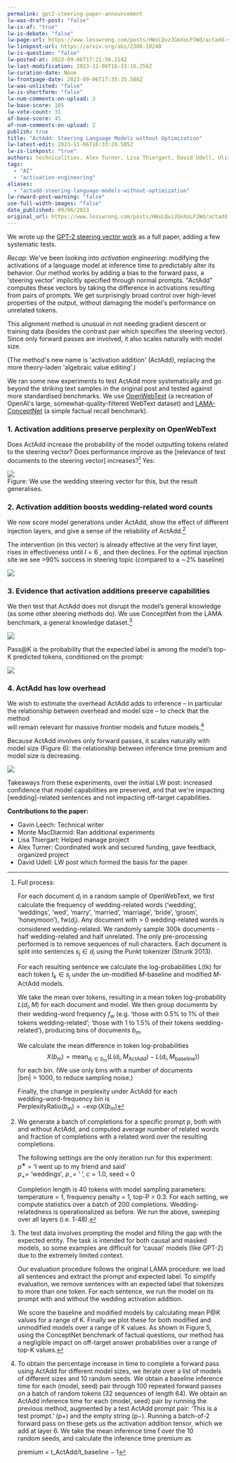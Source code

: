 ```yaml
---
permalink: gpt2-steering-paper-announcement
lw-was-draft-post: "false"
lw-is-af: "true"
lw-is-debate: "false"
lw-page-url: https://www.lesswrong.com/posts/HWxLQvzJGeXoLPJWd/actadd-steering-language-models-without-optimization
lw-linkpost-url: https://arxiv.org/abs/2308.10248
lw-is-question: "false"
lw-posted-at: 2023-09-06T17:21:56.214Z
lw-last-modification: 2023-11-06T16:33:16.256Z
lw-curation-date: None
lw-frontpage-date: 2023-09-06T17:35:35.588Z
lw-was-unlisted: "false"
lw-is-shortform: "false"
lw-num-comments-on-upload: 3
lw-base-score: 105
lw-vote-count: 31
af-base-score: 45
af-num-comments-on-upload: 2
publish: true
title: "ActAdd: Steering Language Models without Optimization"
lw-latest-edit: 2023-11-06T16:33:20.505Z
lw-is-linkpost: "true"
authors: technicalities, Alex Turner, Lisa Thiergart, David Udell, Ulisse Mini, and Monte MacDiarmid
tags: 
  - "AI"
  - "activation-engineering"
aliases: 
  - "actadd-steering-language-models-without-optimization"
lw-reward-post-warning: "false"
use-full-width-images: "false"
date_published: 09/06/2023
original_url: https://www.lesswrong.com/posts/HWxLQvzJGeXoLPJWd/actadd-steering-language-models-without-optimization
---
```

We wrote up the [GPT-2 steering vector work](/gpt2-steering-vectors#Content-warning-Some-completions-contain-unpleasant-content-including-gendered-slurs-) as a full paper, adding a few systematic tests.

_Recap_: We've been looking into _activation engineering_: modifying the activations of a language model at inference time to predictably alter its behavior. Our method works by adding a bias to the forward pass, a 'steering vector' implicitly specified through normal prompts. "ActAdd" computes these vectors by taking the difference in activations resulting from pairs of prompts. We get surprisingly broad control over high-level properties of the output, without damaging the model's performance on unrelated tokens.   
  
This alignment method is unusual in not needing gradient descent or training data (besides the contrast pair which specifies the steering vector). Since only forward passes are involved, it also scales naturally with model size.

(The method's new name is 'activation addition' (ActAdd), replacing the more theory-laden 'algebraic value editing'.)

We ran some new experiments to test ActAdd more systematically and go beyond the striking text samples in the original post and tested against more standardised benchmarks. We use [OpenWebText](https://paperswithcode.com/dataset/openwebtext) (a recreation of OpenAI's large, somewhat-quality-filtered WebText dataset) and [LAMA-ConceptNet](https://aclanthology.org/D19-1250.pdf) (a simple factual recall benchmark).

### 1\. Activation additions preserve perplexity on OpenWebText

Does ActAdd increase the probability of the model outputting tokens related to the steering vector? Does performance improve as the \[relevance of test documents to the steering vector\] increases?[^1] Yes:

![](/static/images/posts/zl8l3jvbhmw8g7zeyhbl.webp)
<br/>Figure: We use the wedding steering vector for this, but the result generalises.

### 2\. Activation addition boosts wedding-related word counts

We now score model generations under ActAdd, show the effect of different injection layers, and give a sense of the reliability of ActAdd.[^2] 

The intervention (in this vector) is already effective at the very first layer,  
rises in effectiveness until $l = 6$ , and then declines. For the optimal injection site we see >90% success in steering topic (compared to a ∼2% baseline)

![](/static/images/posts/lrvdnmumle8dcmyb05w6.webp)

### 3\. Evidence that activation additions preserve capabilities

We then test that ActAdd does not disrupt the model’s general knowledge (as some other steering methods do). We use ConceptNet from the LAMA benchmark, a general knowledge dataset.[^3]

![](/static/images/posts/z46y35dagtyivgqgimug.webp)

Pass@K is the probability that the expected label is among the model’s top-K predicted tokens, conditioned on the prompt:

![](/static/images/posts/clfhr6mcxfrjgtjorfzi.webp)

### 4\. ActAdd has low overhead

We wish to estimate the overhead ActAdd adds to inference – in particular the relationship between overhead and model size – to check that the method  
will remain relevant for massive frontier models and future models.[^4] 

Because ActAdd involves only forward passes, it scales naturally with model size (Figure 6): the relationship between inference time premium and model size is decreasing.

![](/static/images/posts/onw0gge1ymxwfvxqipof.webp)

Takeaways from these experiments, over the initial LW post: increased confidence that model capabilities are preserved, and that we're impacting \[wedding\]-related sentences and not impacting off-target capabilities.

**Contributions to the paper:**

- Gavin Leech: Technical writer
- Monte MacDiarmid: Ran additional experiments
- Lisa Thiergart: Helped manage project
- Alex Turner: Coordinated work and secured funding, gave feedback, organized project
- David Udell: LW post which formed the basis for the paper.

[^1]: Full process: 
    
    For each document $d_i$ in a random sample of OpenWebText, we first calculate the frequency of wedding-related words (‘wedding’, ‘weddings’, ‘wed’, ‘marry’, ‘married’, ‘marriage’, ‘bride’, ‘groom’, ‘honeymoon’), fw($d_i$). Any document with > 0 wedding-related words is considered wedding-related. We randomly sample 300k documents - half wedding-related and half unrelated. The only pre-processing performed is to remove sequences of null characters. Each document is split into sentences $s_j \in d_i$ using the Punkt tokenizer (Strunk 2013).
    
    For each resulting sentence we calculate the log-probabilities L(tk) for each token $t_k \in s_j$ under the un-modified $M$\-baseline and modified $M$\-ActAdd models.
    
    We take the mean over tokens, resulting in a mean token log-probability $L(d_i, M )$ for each document and model. We then group documents by their wedding-word frequency $f_w$ (e.g. ‘those with 0.5% to 1% of their tokens wedding-related’; ‘those with 1 to 1.5% of their tokens wedding-  
    related’), producing bins of documents $b_m$.
    
    We calculate the mean difference in token log-probabilities  
$$
X(b_m) = \mathrm{mean}_{d_i \in b_m} (L(d_i, M_{\mathrm{ActAdd}}) − L(d_i, M_{\mathrm{baseline}}))
$$
    for each bin. (We use only bins with a number of documents  
    |bm| > 1000, to reduce sampling noise.)
    
      
    Finally, the change in perplexity under ActAdd for each  
    wedding-word-frequency bin is  
    PerplexityRatio$(b_m) = − \exp(X(b_m)$
    
[^2]: We generate a batch of completions for a specific prompt $p$, both with and without ActAdd, and computed average number of related words and fraction of completions with a related word over the resulting completions.
    
    The following settings are the only iteration run for this experiment:  
    $p^∗$ = ‘I went up to my friend and said’  
    $p_+ =$ ‘weddings′, $p_− =$ ‘ ’, $c = 1.0$, seed = 0
    
    Completion length is 40 tokens with model sampling parameters: temperature = 1, frequency penalty = 1, top-P = 0.3. For each setting, we compute statistics over a batch of 200 completions. Wedding-relatedness is operationalized as before. We run the above, sweeping over all layers (i.e. 1-48).
    
[^3]: The test data involves prompting the model and filling the gap with the expected entity. The task is intended for both causal and masked models, so some examples are difficult for ‘causal’ models (like GPT-2) due to the extremely limited context.
    
    Our evaluation procedure follows the original LAMA procedure: we load all sentences and extract the prompt and expected label. To simplify evaluation, we remove sentences with an expected label that tokenizes to more than one token. For each sentence, we run the model on its prompt with and without the wedding activation addition. 
    
    We score the baseline and modified models by calculating mean P@K values for a range of K. Finally we plot these for both modified and unmodified models over a range of K values. As shown in Figure 5, using the ConceptNet benchmark of factual questions, our method has a negligible impact on off-target answer probabilities over a range of top-K values.
    
[^4]: To obtain the percentage increase in time to complete a forward pass using ActAdd for different model sizes, we iterate over a list of models of different sizes and 10 random seeds. We obtain a baseline inference time for each (model, seed) pair through 100 repeated forward passes on a batch of random tokens (32 sequences of length 64). We obtain an ActAdd inference time for each (model, seed) pair by running the previous method, augmented by a test ActAdd prompt pair: ‘This is a test prompt.’ (p+) and the empty string (p−). Running a batch-of-2 forward pass on these gets us the activation addition tensor, which we add at layer 6. We take the mean inference time  ̄t over the 10  
    random seeds, and calculate the inference time premium as 
    
    premium =  t\_ActAdd/t\_baseline − 1